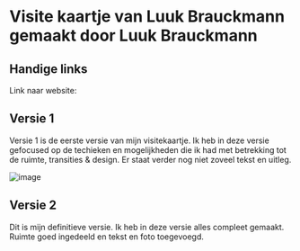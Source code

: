 # Visite kaartje van Luuk Brauckmann gemaakt door Luuk Brauckmann

## Handige links

Link naar website: 

## Versie 1

Versie 1 is de eerste versie van mijn visitekaartje. Ik heb in deze versie gefocused op de techieken en mogelijkheden die ik had met betrekking tot de ruimte, transities & design. Er staat verder nog niet zoveel tekst en uitleg.

![image](https://user-images.githubusercontent.com/47314813/193280390-ca43f539-7991-4b38-9ddc-db42f40a4ff6.png)


## Versie 2

Dit is mijn definitieve versie. Ik heb in deze versie alles compleet gemaakt. Ruimte goed ingedeeld en tekst en foto toegevoegd.
